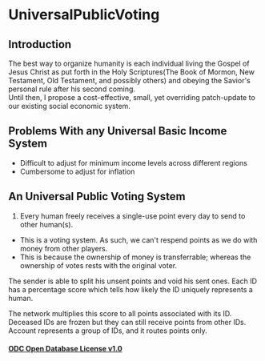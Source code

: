 # UniversalPublicVoting
## Introduction
The best way to organize humanity is each individual living the Gospel of Jesus Christ as put forth in the Holy Scriptures(The Book of Mormon, New Testament, Old Testament, and possibly others) and obeying the Savior's personal rule after his second coming.  
Until then, I propose a cost-effective, small, yet overriding patch-update to our existing social economic system.  

## Problems With any Universal Basic Income System
* Difficult to adjust for minimum income levels across different regions  
* Cumbersome to adjust for inflation  

## An Universal Public Voting System
1. Every human freely receives a single-use point every day to send to other human(s).  
  * This is a voting system. As such, we can't respend points as we do with money from other players. 
  * This is because the ownership of money is transferrable; whereas the ownership of votes rests with the original voter.


The sender is able to split his unsent points and void his sent ones. 
Each ID has a percentage score which tells how likely the ID uniquely represents a  human.


The network multiplies this score to all points associated with its ID. 
Deceased IDs are frozen but they can still receive points from other IDs. 
Account represents a group of IDs, and it routes points only.








#### [ODC Open Database License v1.0](https://choosealicense.com/appendix/)
